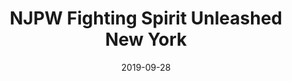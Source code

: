---
title: "NJPW Fighting Spirit Unleashed New York"

location: Hammerstein Ballroom, New York, NY
date: 2019-09-28
cagematch: https://www.cagematch.net/en/?id=1&nr=241741
---